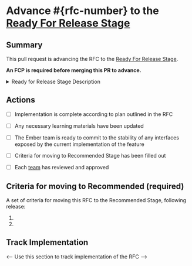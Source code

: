 # Advance #{rfc-number} to the [Ready For Release Stage](https://github.com/emberjs/rfcs#ready-for-release)

## Summary

This pull request is advancing the RFC to the [Ready For Release Stage](https://github.com/emberjs/rfcs#ready-for-release).

**An FCP is required before merging this PR to advance.**

<details>
  <summary>Ready for Release Stage Description</summary>
This stage is complete when the implementation is complete according to plan 
outlined in the RFC, and is in harmony with any changes in Ember that have 
occurred since the RFC was first written. This includes any necessary learning 
materials. At this stage, features or deprecations may be available for use 
behind a feature flag, or with an optional package, etc.

For codebase changes, there are no open questions that are anticipated to 
require breaking changes; the Ember team is ready to commit to the stability of 
any interfaces exposed by the current implementation of the feature.

This stage should include a list of criteria for determining when the proposal can be considered Recommended after being Released.

An FCP is required to move into this stage.

Each Ember core team will be requested as a reviewer on the PR to move into this stage. A representative of each team adds a review. If a team does not respond to the request, and after the conclusion of the FCP, it is assumed that the release may proceed.
</details>

## Actions

- [ ] Implementation is complete according to plan outlined in the RFC
- [ ] Any necessary learning materials have been updated
- [ ] The Ember team is ready to commit to the stability of
  any interfaces exposed by the current implementation of the feature 
- [ ] Criteria for moving to Recommended Stage has been filled out
- [ ] Each [team](https://github.com/emberjs/rfcs#teams) has reviewed and approved


## Criteria for moving to Recommended (required)

A set of criteria for moving this RFC to the Recommended Stage, following release:

1. 
2. 

## Track Implementation

<-- Use this section to track implementation of the RFC -->
